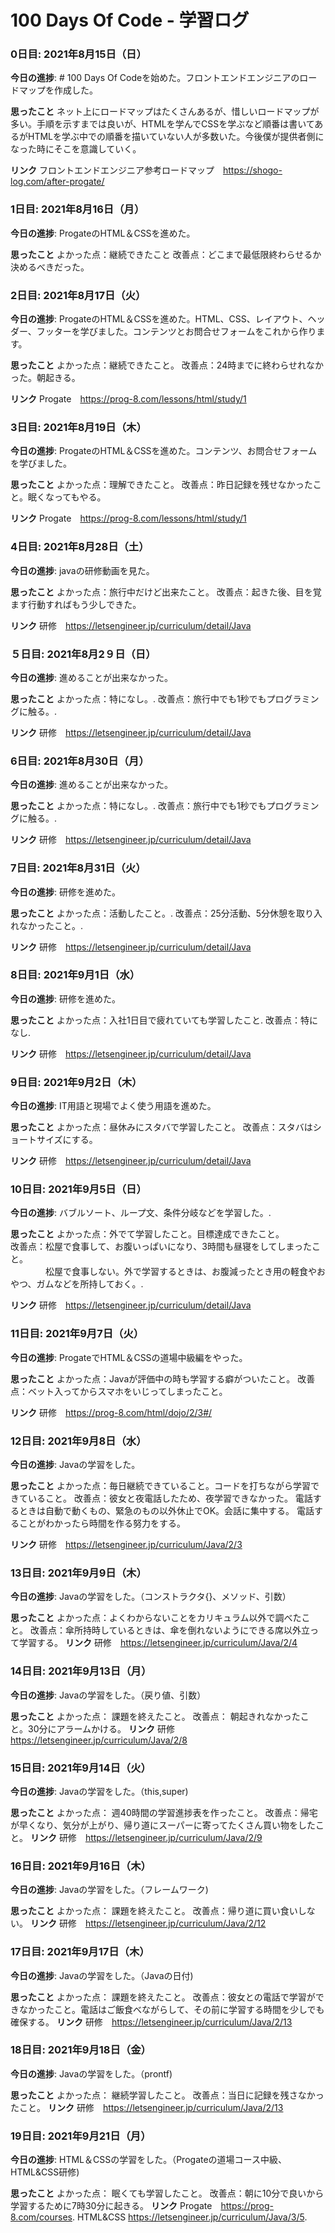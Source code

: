# 100 Days Of Code - 学習ログ

### 0日目: 2021年8月15日（日）

**今日の進捗**: # 100 Days Of Codeを始めた。フロントエンドエンジニアのロードマップを作成した。

**思ったこと** ネット上にロードマップはたくさんあるが、惜しいロードマップが多い。手順を示すまでは良いが、HTMLを学んでCSSを学ぶなど順番は書いてあるがHTMLを学ぶ中での順番を描いていない人が多数いた。今後僕が提供者側になった時にそこを意識していく。

**リンク** フロントエンドエンジニア参考ロードマップ　https://shogo-log.com/after-progate/

### 1日目: 2021年8月16日（月）

**今日の進捗**: ProgateのHTML＆CSSを進めた。

**思ったこと** 
よかった点：継続できたこと
改善点：どこまで最低限終わらせるか決めるべきだった。

### 2日目: 2021年8月17日（火）

**今日の進捗**: ProgateのHTML＆CSSを進めた。HTML、CSS、レイアウト、ヘッダー、フッターを学びました。コンテンツとお問合せフォームをこれから作ります。

**思ったこと** 
よかった点：継続できたこと。
改善点：24時までに終わらせれなかった。朝起きる。

**リンク** Progate　https://prog-8.com/lessons/html/study/1

### 3日目: 2021年8月19日（木）

**今日の進捗**: ProgateのHTML＆CSSを進めた。コンテンツ、お問合せフォームを学びました。

**思ったこと** 
よかった点：理解できたこと。
改善点：昨日記録を残せなかったこと。眠くなってもやる。

**リンク** Progate　https://prog-8.com/lessons/html/study/1

### 4日目: 2021年8月28日（土）

**今日の進捗**: javaの研修動画を見た。

**思ったこと** 
よかった点：旅行中だけど出来たこと。
改善点：起きた後、目を覚ます行動すればもう少しできた。

**リンク** 研修　https://letsengineer.jp/curriculum/detail/Java

### ５日目: 2021年8月2９日（日）

**今日の進捗**: 進めることが出来なかった。

**思ったこと** 
よかった点：特になし。.
改善点：旅行中でも1秒でもプログラミングに触る。.

**リンク** 研修　https://letsengineer.jp/curriculum/detail/Java

### 6日目: 2021年8月30日（月）

**今日の進捗**: 進めることが出来なかった。

**思ったこと** 
よかった点：特になし。.
改善点：旅行中でも1秒でもプログラミングに触る。.

**リンク** 研修　https://letsengineer.jp/curriculum/detail/Java

### 7日目: 2021年8月31日（火）

**今日の進捗**: 研修を進めた。

**思ったこと** 
よかった点：活動したこと。.
改善点：25分活動、5分休憩を取り入れなかったこと。.

**リンク** 研修　https://letsengineer.jp/curriculum/detail/Java

### 8日目: 2021年9月1日（水）

**今日の進捗**: 研修を進めた。

**思ったこと** 
よかった点：入社1日目で疲れていても学習したこと.
改善点：特になし.

**リンク** 研修　https://letsengineer.jp/curriculum/detail/Java

### 9日目: 2021年9月2日（木）

**今日の進捗**: IT用語と現場でよく使う用語を進めた。

**思ったこと** 
よかった点：昼休みにスタバで学習したこと。
改善点：スタバはショートサイズにする。

**リンク** 研修　https://letsengineer.jp/curriculum/detail/Java

### 10日目: 2021年9月5日（日）

**今日の進捗**: バブルソート、ループ文、条件分岐などを学習した。.

**思ったこと** 
よかった点：外でて学習したこと。目標達成できたこと。  
改善点：松屋で食事して、お腹いっぱいになり、3時間も昼寝をしてしまったこと。  
　　　　松屋で食事しない。外で学習するときは、お腹減ったとき用の軽食やおやつ、ガムなどを所持しておく。.

**リンク** 研修　https://letsengineer.jp/curriculum/detail/Java

### 11日目: 2021年9月7日（火）

**今日の進捗**: ProgateでHTML＆CSSの道場中級編をやった。 

**思ったこと** 
よかった点：Javaが評価中の時も学習する癖がついたこと。 
改善点：ベット入ってからスマホをいじってしまったこと。 

**リンク** 研修　https://prog-8.com/html/dojo/2/3#/

### 12日目: 2021年9月8日（水）

**今日の進捗**: Javaの学習をした。

**思ったこと** 
よかった点：毎日継続できていること。コードを打ちながら学習できていること。 
改善点：彼女と夜電話したため、夜学習できなかった。 
電話するときは自動で動くもの、緊急のもの以外休止でOK。会話に集中する。 
電話することがわかったら時間を作る努力をする。

**リンク** 研修　https://letsengineer.jp/curriculum/Java/2/3

### 13日目: 2021年9月9日（木）

**今日の進捗**: Javaの学習をした。（コンストラクタ{}、メソッド、引数）

**思ったこと** 
よかった点：よくわからないことをカリキュラム以外で調べたこと。 
改善点：傘所持時しているときは、傘を倒れないようにできる席以外立って学習する。 
**リンク** 研修　https://letsengineer.jp/curriculum/Java/2/4

### 14日目: 2021年9月13日（月）

**今日の進捗**: Javaの学習をした。（戻り値、引数）

**思ったこと** 
よかった点： 課題を終えたこと。
改善点： 朝起きれなかったこと。30分にアラームかける。
**リンク** 研修　https://letsengineer.jp/curriculum/Java/2/8

### 15日目: 2021年9月14日（火）

**今日の進捗**: Javaの学習をした。（this,super)

**思ったこと** 
よかった点： 週40時間の学習進捗表を作ったこと。
改善点：帰宅が早くなり、気分が上がり、帰り道にスーパーに寄ってたくさん買い物をしたこと。
**リンク** 研修　https://letsengineer.jp/curriculum/Java/2/9

### 16日目: 2021年9月16日（木）

**今日の進捗**: Javaの学習をした。（フレームワーク)

**思ったこと** 
よかった点： 課題を終えたこと。
改善点：帰り道に買い食いしない。
**リンク** 研修　https://letsengineer.jp/curriculum/Java/2/12

### 17日目: 2021年9月17日（木）

**今日の進捗**: Javaの学習をした。（Javaの日付)

**思ったこと** 
よかった点： 課題を終えたこと。
改善点：彼女との電話で学習ができなかったこと。電話はご飯食べながらして、その前に学習する時間を少しでも確保する。
**リンク** 研修　https://letsengineer.jp/curriculum/Java/2/13

### 18日目: 2021年9月18日（金）

**今日の進捗**: Javaの学習をした。（prontf)

**思ったこと** 
よかった点： 継続学習したこと。
改善点：当日に記録を残さなかったこと。
**リンク** 研修　https://letsengineer.jp/curriculum/Java/2/13

### 19日目: 2021年9月21日（月）

**今日の進捗**: HTML＆CSSの学習をした。（Progateの道場コース中級、HTML&CSS研修)

**思ったこと** 
よかった点： 眠くても学習したこと。
改善点：朝に10分で良いから学習するために7時30分に起きる。
**リンク** Progate　https://prog-8.com/courses. 
HTML&CSS https://letsengineer.jp/curriculum/Java/3/5. 
